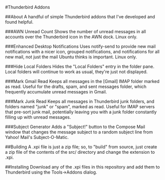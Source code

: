 #Thunderbird Addons

##About
A handful of simple Thunderbird addons that I've developed and found helpful.

###AWN Unread Count
Shows the number of unread messages in all accounts over the Thunderbird icon in the AWN dock.  Linux only.

###Enhanced Desktop Notifications
Uses notify-send to provide new mail notifications with a nicer icon, grouped notifications, and notifications for all new mail, not just the mail Ubuntu thinks is important. Linux only.

###Hide Local Folders
Hides the "Local Folders" entry in the folder pane.  Local folders will continue to work as usual, they're just not displayed.

###Mark Gmail Read
Keeps all messages in the [Gmail] IMAP folder marked as read.  Useful for the drafts, spam, and sent messages folder, which frequently accumulate unread messages in Gmail.

###Mark Junk Read
Keeps all messages in Thunderbird junk folders, and folders named "junk" or "spam", marked as read.  Useful for IMAP servers that pre-sort junk mail, potentially leaving you with a junk folder constantly filling up with unread messages.

###Subject Generator
Adds a "Subject!" button to the Compose Mail window that changes the message subject to a random subject line from Yahoo! Mail's Subject-O-Matic.

##Building
A .xpi file is just a zip file; so, to "build" from source, just create a zip file of the contents of the src/ directory and change the extension to .xpi.

##Installing
Download any of the .xpi files in this repository and add them to Thunderbird using the Tools->Addons dialog.

